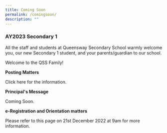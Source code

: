 ```yaml
---
title: Coming Soon
permalink: /comingsoon/
description: ""
---
```

### AY2023 Secondary 1
               
All the staff and students at Queensway Secondary School warmly welcome you, our new Secondary 1 student, and your parents/guardian to our school.

Welcome to the QSS Family!   

**Posting Matters**

Click here for the information.

**Principal's Message**

Coming Soon.

**e-Registration and Orientation matters**

Please refer to this page on 21st December 2022 at 9am for more information.




         
